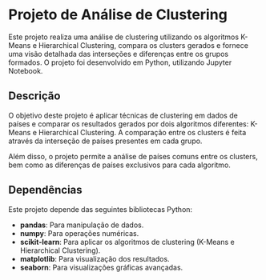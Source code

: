 # Projeto de Análise de Clustering

Este projeto realiza uma análise de clustering utilizando os algoritmos K-Means e Hierarchical Clustering, compara os clusters gerados e fornece uma visão detalhada das interseções e diferenças entre os grupos formados. O projeto foi desenvolvido em Python, utilizando Jupyter Notebook.

## Descrição

O objetivo deste projeto é aplicar técnicas de clustering em dados de países e comparar os resultados gerados por dois algoritmos diferentes: K-Means e Hierarchical Clustering. A comparação entre os clusters é feita através da interseção de países presentes em cada grupo.

Além disso, o projeto permite a análise de países comuns entre os clusters, bem como as diferenças de países exclusivos para cada algoritmo.

## Dependências

Este projeto depende das seguintes bibliotecas Python:

- **pandas**: Para manipulação de dados.
- **numpy**: Para operações numéricas.
- **scikit-learn**: Para aplicar os algoritmos de clustering (K-Means e Hierarchical Clustering).
- **matplotlib**: Para visualização dos resultados.
- **seaborn**: Para visualizações gráficas avançadas.
